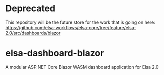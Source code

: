 # Deprecated

This repository will be the future store for the work that is going on here: https://github.com/elsa-workflows/elsa-core/tree/feature/elsa-2.0/src/dashboards/blazor

# elsa-dashboard-blazor
A modular ASP.NET Core Blazor WASM dashboard application for Elsa 2.0
